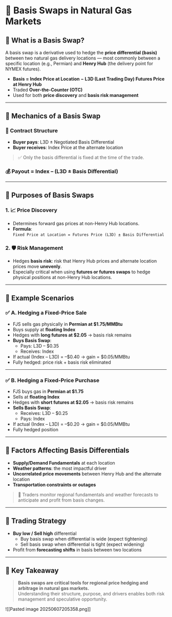 # 📘 Basis Swaps in Natural Gas Markets

## 🔹 What is a Basis Swap?
A basis swap is a derivative used to hedge the **price differential (basis)** between two natural gas delivery locations — most commonly between a specific location (e.g., Permian) and **Henry Hub** (the delivery point for NYMEX futures).

- **Basis = Index Price at Location − L3D (Last Trading Day) Futures Price at Henry Hub**
- Traded **Over-the-Counter (OTC)**
- Used for both **price discovery** and **basis risk management**

---

## 🔹 Mechanics of a Basis Swap

### 🎯 Contract Structure
- **Buyer pays**: L3D ± Negotiated Basis Differential  
- **Buyer receives**: Index Price at the alternate location

> ✅ Only the basis differential is fixed at the time of the trade.

### 💰 Payout = Index – (L3D ± Basis Differential)

---

## 🔹 Purposes of Basis Swaps

### 1. 📈 Price Discovery
- Determines forward gas prices at non-Henry Hub locations.
- **Formula**:  
  `Fixed Price at Location = Futures Price (L3D) ± Basis Differential`

### 2. 🛡️ Risk Management
- Hedges **basis risk**: risk that Henry Hub prices and alternate location prices move **unevenly**.
- Especially critical when using **futures or futures swaps** to hedge physical positions at non-Henry Hub locations.

---

## 🔹 Example Scenarios

### ✅ A. Hedging a Fixed-Price Sale
- FJS sells gas physically in **Permian at $1.75/MMBtu**
- Buys supply at **floating Index**
- Hedges with **long futures at $2.05** → basis risk remains
- **Buys Basis Swap**:
  - Pays: L3D – $0.35  
  - Receives: Index  
- If actual (Index – L3D) = –$0.40 → gain = $0.05/MMBtu  
- Fully hedged: price risk + basis risk eliminated

---

### ✅ B. Hedging a Fixed-Price Purchase
- FJS buys gas in **Permian at $1.75**
- Sells at **floating Index**
- Hedges with **short futures at $2.05** → basis risk remains
- **Sells Basis Swap**:
  - Receives: L3D – $0.25  
  - Pays: Index  
- If actual (Index – L3D) = –$0.20 → gain = $0.05/MMBtu  
- Fully hedged position

---

## 🔹 Factors Affecting Basis Differentials

- **Supply/Demand Fundamentals** at each location
- **Weather patterns**: the most impactful driver
- **Uncorrelated price movements** between Henry Hub and the alternate location
- **Transportation constraints or outages**

> 📌 Traders monitor regional fundamentals and weather forecasts to anticipate and profit from basis changes.

---

## 🔹 Trading Strategy

- **Buy low / Sell high** differential
  - Buy basis swap when differential is wide (expect tightening)
  - Sell basis swap when differential is tight (expect widening)
- Profit from **forecasting shifts** in basis between two locations

---

## 🧠 Key Takeaway
> **Basis swaps are critical tools for regional price hedging and arbitrage in natural gas markets.**  
> Understanding their structure, purpose, and drivers enables both risk management and speculative opportunity.

![[Pasted image 20250607205358.png]]